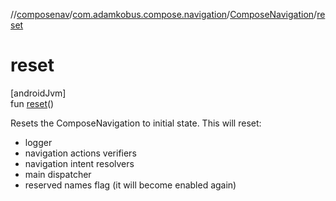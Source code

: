 //[composenav](../../../index.md)/[com.adamkobus.compose.navigation](../index.md)/[ComposeNavigation](index.md)/[reset](reset.md)

# reset

[androidJvm]\
fun [reset](reset.md)()

Resets the ComposeNavigation to initial state. This will reset:

- 
   logger
- 
   navigation actions verifiers
- 
   navigation intent resolvers
- 
   main dispatcher
- 
   reserved names flag (it will become enabled again)
